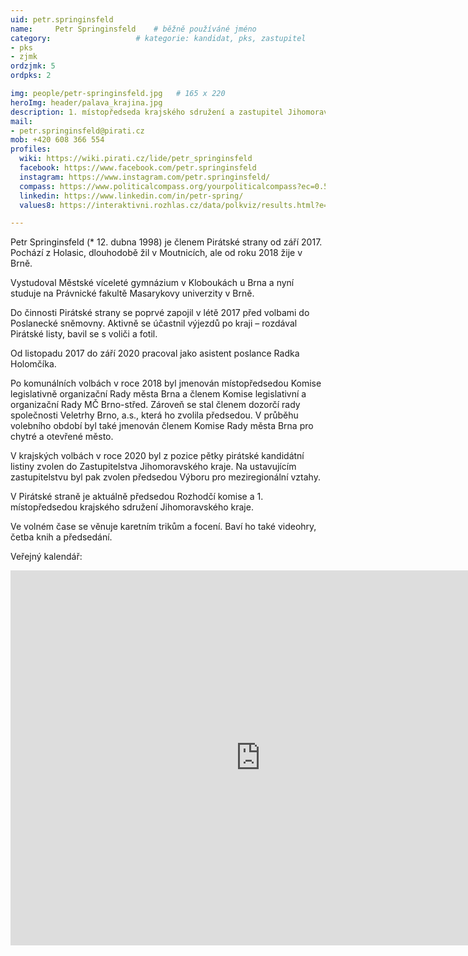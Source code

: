 ```yaml
---
uid: petr.springinsfeld
name:     Petr Springinsfeld  	# běžně používáné jméno
category:                 	# kategorie: kandidat, pks, zastupitel
- pks
- zjmk
ordzjmk: 5
ordpks: 2

img: people/petr-springinsfeld.jpg   # 165 x 220
heroImg: header/palava_krajina.jpg
description: 1. místopředseda krajského sdružení a zastupitel Jihomoravského kraje        	# kratký popis, max 160 znaků
mail:
- petr.springinsfeld@pirati.cz
mob: +420 608 366 554
profiles:
  wiki: https://wiki.pirati.cz/lide/petr_springinsfeld
  facebook: https://www.facebook.com/petr.springinsfeld
  instagram: https://www.instagram.com/petr.springinsfeld/
  compass: https://www.politicalcompass.org/yourpoliticalcompass?ec=0.5&soc=-7.23
  linkedin: https://www.linkedin.com/in/petr-spring/
  values8: https://interaktivni.rozhlas.cz/data/polkviz/results.html?e=41.5&d=72.3&g=84.2&s=85.3

---
```


Petr Springinsfeld (* 12. dubna 1998) je členem Pirátské strany od září 2017. Pochází z Holasic, dlouhodobě žil v Moutnicích, ale od roku 2018 žije v Brně.

Vystudoval Městské víceleté gymnázium v Kloboukách u Brna a nyní studuje na Právnické fakultě Masarykovy univerzity v Brně.

Do činnosti Pirátské strany se poprvé zapojil v létě 2017 před volbami do Poslanecké sněmovny. Aktivně se účastnil výjezdů po kraji – rozdával Pirátské listy, bavil se s voliči a fotil.

Od listopadu 2017 do září 2020 pracoval jako asistent poslance Radka Holomčíka.

Po komunálních volbách v roce 2018 byl jmenován místopředsedou Komise legislativně organizační Rady města Brna a členem Komise legislativní a organizační Rady MČ Brno-střed. Zároveň se stal členem dozorčí rady společnosti Veletrhy Brno, a.s., která ho zvolila předsedou. V průběhu volebního období byl také jmenován členem Komise Rady města Brna pro chytré a otevřené město.

V krajských volbách v roce 2020 byl z pozice pětky pirátské kandidátní listiny zvolen do Zastupitelstva Jihomoravského kraje. Na ustavujícím zastupitelstvu byl pak zvolen předsedou Výboru pro meziregionální vztahy.

V Pirátské straně je aktuálně předsedou Rozhodčí komise a 1. místopředsedou krajského sdružení Jihomoravského kraje.

Ve volném čase se věnuje karetním trikům a focení. Baví ho také videohry, četba knih a předsedání.

Veřejný kalendář:
<iframe src="https://calendar.google.com/calendar/embed?src=ddv8gs5e1q5358gd54g3vt6s74%40group.calendar.google.com&ctz=Europe%2FPrague" style="border: 0" width="800" height="600" frameborder="0" scrolling="no"></iframe>
